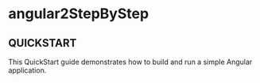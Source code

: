 # angular2StepByStep
## QUICKSTART
This QuickStart guide demonstrates how to build and run a simple Angular application.
